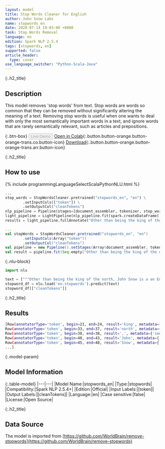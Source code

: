 ```yaml
---
layout: model
title: Stop Words Cleaner for English
author: John Snow Labs
name: stopwords_en
date: 2020-07-14 19:03:00 +0800
task: Stop Words Removal
language: en
edition: Spark NLP 2.5.4
tags: [stopwords, en]
supported: false
article_header:
  type: cover
use_language_switcher: "Python-Scala-Java"
---
```


{:.h2_title}
## Description
This model removes 'stop words' from text. Stop words are words so common that they can be removed without significantly altering the meaning of a text. Removing stop words is useful when one wants to deal with only the most semantically important words in a text, and ignore words that are rarely semantically relevant, such as articles and prepositions.

{:.btn-box}
<button class="button button-orange" disabled>Live Demo</button>
[Open in Colab](https://colab.research.google.com/github/JohnSnowLabs/spark-nlp-workshop/blob/b2eb08610dd49d5b15077cc499a94b4ec1e8b861/jupyter/annotation/english/stop-words/StopWordsCleaner.ipynb){:.button.button-orange.button-orange-trans.co.button-icon}
[Download](https://s3.amazonaws.com/auxdata.johnsnowlabs.com/public/models/stopwords_en_en_2.5.4_2.4_1594742439135.zip){:.button.button-orange.button-orange-trans.arr.button-icon}

{:.h2_title}
## How to use

<div class="tabs-box" markdown="1">

{% include programmingLanguageSelectScalaPythonNLU.html %}

```python
...
stop_words = StopWordsCleaner.pretrained("stopwords_en", "en") \
        .setInputCols(["token"]) \
        .setOutputCol("cleanTokens")
nlp_pipeline = Pipeline(stages=[document_assembler, tokenizer, stop_words])
light_pipeline = LightPipeline(nlp_pipeline.fit(spark.createDataFrame([['']]).toDF("text")))
results = light_pipeline.fullAnnotate("Other than being the king of the north, John Snow is a an English physician and a leader in the development of anaesthesia and medical hygiene.")
```

```scala
...
val stopWords = StopWordsCleaner.pretrained("stopwords_en", "en")
        .setInputCols(Array("token"))
        .setOutputCol("cleanTokens")
val pipeline = new Pipeline().setStages(Array(document_assembler, tokenizer, stopWords))
val result = pipeline.fit(Seq.empty["Other than being the king of the north, John Snow is a an English physician and a leader in the development of anaesthesia and medical hygiene."].toDS.toDF("text")).transform(data)
```

{:.nlu-block}
```python
import nlu

text = ["""Other than being the king of the north, John Snow is a an English physician and a leader in the development of anaesthesia and medical hygiene."""]
stopword_df = nlu.load('en.stopwords').predict(text)
stopword_df[["cleanTokens"]]
```

</div>

{:.h2_title}
## Results

```bash
[Row(annotatorType='token', begin=21, end=24, result='king', metadata={'sentence': '0'}),
Row(annotatorType='token', begin=33, end=37, result='north', metadata={'sentence': '0'}),
Row(annotatorType='token', begin=38, end=38, result=',', metadata={'sentence': '0'}),
Row(annotatorType='token', begin=40, end=43, result='John', metadata={'sentence': '0'}),
Row(annotatorType='token', begin=45, end=48, result='Snow', metadata={'sentence': '0'}),
...]
```

{:.model-param}
## Model Information

{:.table-model}
|---|---|
|Model Name:|stopwords_en|
|Type:|stopwords|
|Compatibility:|Spark NLP 2.5.4+|
|Edition:|Official|
|Input Labels:|[token]|
|Output Labels:|[cleanTokens]|
|Language:|en|
|Case sensitive:|false|
|License:|Open Source|

{:.h2_title}
## Data Source
The model is imported from [https://github.com/WorldBrain/remove-stopwords](https://github.com/WorldBrain/remove-stopwords)